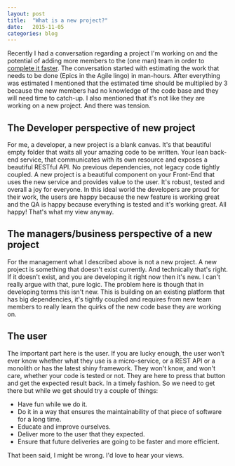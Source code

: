 ```yaml
---
layout: post
title:  "What is a new project?"
date:   2015-11-05
categories: blog
---
```


Recently I had a conversation regarding a project I'm working on and the potential of adding more members to the (one man) team in order to [complete it faster](https://en.wikipedia.org/wiki/The_Mythical_Man-Month). The conversation started with estimating the work that needs to be done (Epics in the Agile lingo) in man-hours. After everything was estimated I mentioned that the estimated time should be multiplied by 3 because the new members had no knowledge of the code base and they will need time to catch-up. I also mentioned that it's not like they are working on a new project. And there was tension. 

## The Developer perspective of new project

For me, a developer, a new project is a blank canvas. It's that beautiful empty folder that waits all your amazing code to be written. Your lean back-end service, that communicates with its own resource and exposes a beautiful RESTful API. No previous dependencies, not legacy code tightly coupled. A new project is a beautiful component on your Front-End that uses the new service and provides value to the user. It's robust, tested and overall a joy for everyone. In this ideal world the developers are proud for their work, the users are happy because the new feature is working great and the QA is happy because everything is tested and it's working great. All happy! That's what my view anyway.

## The managers/business perspective of a new project

For the management what I described above is not a new project. A new project is something that doesn't exist currently. And technically that's right. If it doesn't exist, and you are developing it right now then it's new. I can't really argue with that, pure logic. The problem here is though that in developing terms this isn't new. This is building on an existing platform that has big dependencies, it's tightly coupled and requires from new team members to really learn the quirks of the new code base they are working on.

## The user

The important part here is the user. If you are lucky enough, the user won't ever know whether what they use is a micro-service, or a REST API or a monolith or has the latest shiny framework. They won't know, and won't care, whether your code is tested or not. They are here to press that button and get the expected result back. In a timely fashion. So we need to get there but while we get should try a couple of things:

* Have fun while we do it.
* Do it in a way that ensures the maintainability of that piece of software for a long time.
* Educate and improve ourselves.
* Deliver more to the user that they expected.
* Ensure that future deliveries are going to be faster and more efficient.

That been said, I might be wrong. I'd love to hear your views.
